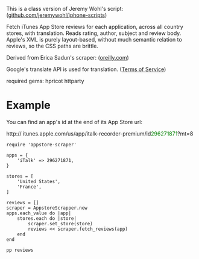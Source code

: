 This is a class version of Jeremy Wohl's script: ([github.com/jeremywohl/iphone-scripts](https://github.com/jeremywohl/iphone-scripts))

Fetch iTunes App Store reviews for each application, across all country stores, with translation. Reads rating, author, subject and review body. Apple's XML is purely layout-based, without much semantic relation to reviews, so the CSS paths are brittle.

Derived from Erica Sadun's scraper: ([oreilly.com](http://blogs.oreilly.com/iphone/2008/08/scraping-appstore-reviews.html))

Google's translate API is used for translation. ([Terms of Service](http://code.google.com/apis/language/translate/terms.html))

required gems: 
hpricot
httparty

# Example

You can find an app's id at the end of its App Store url:

http:// itunes.apple.com/us/app/italk-recorder-premium/id<font color="green">296271871</font>?mt=8


	require 'appstore-scraper'

	apps = {
  		'iTalk' => 296271871,
	}

	stores = [
		'United States',
		'France',
	]

	reviews = []
	scraper = AppstoreScrapper.new
	apps.each_value do |app|
		stores.each do |store|
			scraper.set_store(store)
			reviews << scraper.fetch_reviews(app)
		end
	end

	pp reviews

